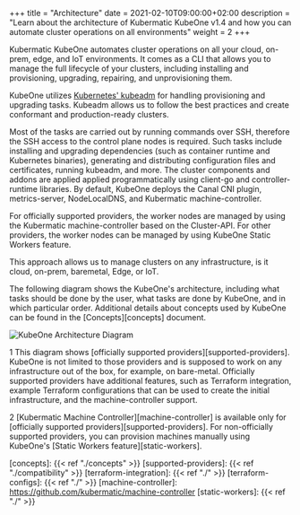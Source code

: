 +++
title = "Architecture"
date = 2021-02-10T09:00:00+02:00
description = "Learn about the architecture of Kubermatic KubeOne v1.4 and how you can automate cluster operations on all environments"
weight = 2
+++

Kubermatic KubeOne automates cluster operations on all your cloud, on-prem,
edge, and IoT environments. It comes as a CLI that allows you to manage the
full lifecycle of your clusters, including installing and provisioning,
upgrading, repairing, and unprovisioning them.

KubeOne utilizes [Kubernetes' kubeadm][kubeadm] for handling provisioning and
upgrading tasks. Kubeadm allows us to follow the best practices and create
conformant and production-ready clusters.

Most of the tasks are carried out by running commands over SSH, therefore
the SSH access to the control plane nodes is required. Such tasks include
installing and upgrading dependencies (such as container runtime and Kubernetes
binaries), generating and distributing configuration files and certificates,
running kubeadm, and more. The cluster components and addons are applied
applied programmatically using client-go and controller-runtime libraries.
By default, KubeOne deploys the Canal CNI plugin, metrics-server, NodeLocalDNS,
and Kubermatic machine-controller.

For officially supported providers, the worker nodes are managed by using the
Kubermatic machine-controller based on the Cluster-API. For other providers,
the worker nodes can be managed by using KubeOne Static Workers feature.

This approach allows us to manage clusters on any infrastructure, is it
cloud, on-prem, baremetal, Edge, or IoT.

The following diagram shows the KubeOne's architecture, including what
tasks should be done by the user, what tasks are done by KubeOne, and in
which particular order.
Additional details about concepts used by KubeOne can be found in the
[Concepts][concepts] document.

![KubeOne Architecture Diagram](architecture.png)

1 This diagram shows [officially supported providers][supported-providers].
KubeOne is not limited to those providers and is supposed to work on any 
infrastructure out of the box, for example, on bare-metal.
Officially supported providers have additional features, such as Terraform
integration, example Terraform configurations that can be used to create
the initial infrastructure, and the machine-controller support.

2 [Kubermatic Machine Controller][machine-controller] is available
only for [officially supported providers][supported-providers]. For non-officially
supported providers, you can provision machines manually using KubeOne's
[Static Workers feature][static-workers].

[kubeadm]: https://kubernetes.io/docs/reference/setup-tools/kubeadm/kubeadm/
[concepts]: {{< ref "./concepts" >}}
[supported-providers]: {{< ref "./compatibility" >}}
[terraform-integration]: {{< ref "./" >}}
[terraform-configs]: {{< ref "./" >}}
[machine-controller]: https://github.com/kubermatic/machine-controller
[static-workers]: {{< ref "./" >}}
